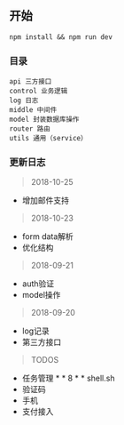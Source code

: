 ## 开始

`npm install && npm run dev`

### 目录

```
api 三方接口
control 业务逻辑
log 日志
middle 中间件
model 封装数据库操作
router 路由
utils 通用（service）
```

### 更新日志

> 2018-10-25
* 增加邮件支持

> 2018-10-23
* form data解析
* 优化结构

> 2018-09-21
* auth验证
* model操作

> 2018-09-20
* log记录
* 第三方接口

> TODOS
* 任务管理 * * 8 * * shell.sh
* 验证码
* 手机
* 支付接入